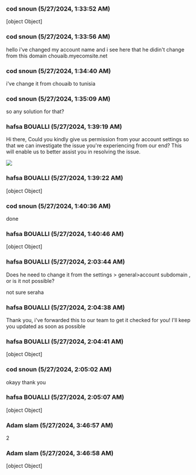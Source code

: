 ### cod snoun (5/27/2024, 1:33:52 AM)

[object Object]

### cod snoun (5/27/2024, 1:33:56 AM)

hello  i've changed my account name and i see here that he didin't change from this domain chouaib.myecomsite.net

### cod snoun (5/27/2024, 1:34:40 AM)

i've change it from chouaib to tunisia

### cod snoun (5/27/2024, 1:35:09 AM)

so any solution for that?

### hafsa BOUALLI (5/27/2024, 1:39:19 AM)

Hi there, 
Could you kindly give us permission from your account settings so that we can investigate the issue you're experiencing from our end? This will enable us to better assist you in resolving the issue.


![](https://storage.crisp.chat/users/upload/operator/77cc42314787b400/d35cced9-c1a9-49e7-9b4b-827547_1r8fjjc.png)

### hafsa BOUALLI (5/27/2024, 1:39:22 AM)

[object Object]

### cod snoun (5/27/2024, 1:40:36 AM)

done

### hafsa BOUALLI (5/27/2024, 1:40:46 AM)

[object Object]

### hafsa BOUALLI (5/27/2024, 2:03:44 AM)

Does he need to change it from the settings > general>account subdomain , or is it not possible?

not sure seraha

### hafsa BOUALLI (5/27/2024, 2:04:38 AM)

Thank you, i've forwarded this to our team to get it checked for you! I'll keep you updated as soon as possible

### hafsa BOUALLI (5/27/2024, 2:04:41 AM)

[object Object]

### cod snoun (5/27/2024, 2:05:02 AM)

okayy thank you

### hafsa BOUALLI (5/27/2024, 2:05:07 AM)

[object Object]

### Adam slam (5/27/2024, 3:46:57 AM)

2

### Adam slam (5/27/2024, 3:46:58 AM)

[object Object]
